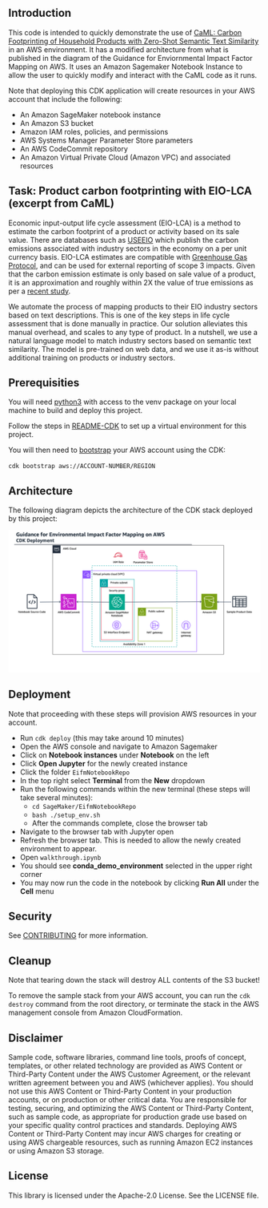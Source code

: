 ## Introduction

This code is intended to quickly demonstrate the use of [CaML: Carbon Footprinting of Household Products with Zero-Shot Semantic Text Similarity](https://www.amazon.science/publications/caml-carbon-footprinting-of-household-products-with-zero-shot-semantic-text-similarity) in an AWS environment. It has a modified architecture from what is published in the diagram of the Guidance for Enviornmental Impact Factor Mapping on AWS. It uses an Amazon Sagemaker Notebook Instance to allow the user to quickly modify and interact with the CaML code as it runs.

Note that deploying this CDK application will create resources in your AWS account that include the following:
- An Amazon SageMaker notebook instance
- An Amazon S3 bucket
- Amazon IAM roles, policies, and permissions
- AWS Systems Manager Parameter Store parameters
- An AWS CodeCommit repository
- An Amazon Virtual Private Cloud (Amazon VPC) and associated resources

## Task: Product carbon footprinting with EIO-LCA (excerpt from CaML)

Economic input-output life cycle assessment (EIO-LCA) is a method to estimate the carbon footprint of a product or activity based on its sale value. There are databases such as [USEEIO](https://www.epa.gov/land-research/us-environmentally-extended-input-output-useeio-technical-content) which publish the carbon emissions associated with industry sectors in the economy on a per unit currency basis. EIO-LCA estimates are compatible with [Greenhouse Gas Protocol](https://ghgprotocol.org/), and can be used for external reporting of scope 3 impacts. Given that the carbon emission estimate is only based on sale value of a product, it is an approximation and roughly within 2X the value of true emissions as per a [recent study](https://onlinelibrary.wiley.com/doi/pdf/10.1111/jiec.13271). 

We automate the process of mapping products to their EIO industry sectors based on text descriptions. This is one of the key steps in life cycle assessment that is done manually in practice. Our solution alleviates this manual overhead, and scales to any type of product. In a nutshell, we use a natural language model to match industry sectors based on semantic text similarity. The model is pre-trained on web data, and we use it as-is without additional training on products or industry sectors.


## Prerequisities
You will need [python3](https://www.python.org/downloads/) with access to the venv package on your local machine to build and deploy this project.

Follow the steps in [README-CDK](/README-CDK.md) to set up a virtual environment for this project.

You will then need to [bootstrap](https://docs.aws.amazon.com/cdk/v2/guide/getting_started.html#getting_started_bootstrap) your AWS account using the CDK:

`cdk bootstrap aws://ACCOUNT-NUMBER/REGION`

## Architecture

The following diagram depicts the architecture of the CDK stack deployed by this project:

![CDK architecture](/assets/sample-code-architecture-diagram.png)

## Deployment

Note that proceeding with these steps will provision AWS resources in your account.
- Run `cdk deploy` (this may take around 10 minutes)
- Open the AWS console and navigate to Amazon Sagemaker
- Click on **Notebook instances** under **Notebook** on the left
- Click **Open Jupyter** for the newly created instance
- Click the folder `EifmNotebookRepo`
- In the top right select **Terminal** from the **New** dropdown
- Run the following commands within the new terminal (these steps will take several minutes):
    - `cd SageMaker/EifmNotebookRepo`
    - `bash ./setup_env.sh`
    - After the commands complete, close the browser tab
- Navigate to the browser tab with Jupyter open
- Refresh the browser tab. This is needed to allow the newly created environment to appear.
- Open `walkthrough.ipynb`
- You should see **conda_demo_environment** selected in the upper right corner
- You may now run the code in the notebook by clicking **Run All** under the **Cell** menu

## Security

See [CONTRIBUTING](CONTRIBUTING.md#security-issue-notifications) for more information.

## Cleanup

Note that tearing down the stack will destroy ALL contents of the S3 bucket!

To remove the sample stack from your AWS account, you can run the `cdk destroy` command from the root directory, or terminate the stack in the AWS management console from Amazon CloudFormation.

## Disclaimer
Sample code, software libraries, command line tools, proofs of concept, templates, or other related technology are provided as AWS Content or Third-Party Content under the AWS Customer Agreement, or the relevant written agreement between you and AWS (whichever applies). You should not use this AWS Content or Third-Party Content in your production accounts, or on production or other critical data. You are responsible for testing, securing, and optimizing the AWS Content or Third-Party Content, such as sample code, as appropriate for production grade use based on your specific quality control practices and standards. Deploying AWS Content or Third-Party Content may incur AWS charges for creating or using AWS chargeable resources, such as running Amazon EC2 instances or using Amazon S3 storage.

## License

This library is licensed under the Apache-2.0 License. See the LICENSE file.